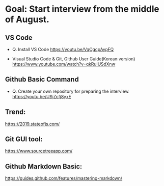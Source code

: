 # Goal: Start interview from the middle of August.

## VS Code

* Q. Install VS Code
<https://youtu.be/VqCgcpAypFQ>

* Visual Studio Code & Git, Github User Guide(Korean version)
<https://www.youtube.com/watch?v=qkRuIUSdXnw>

## Github Basic Command

* Q. Create your own repository for preparing the interview.
<https://youtu.be/USjZcfj8yxE>

## Trend:

<https://2019.stateofjs.com/>

## Git GUI tool:

<https://www.sourcetreeapp.com/>

## Github Markdown Basic:

<https://guides.github.com/features/mastering-markdown/>